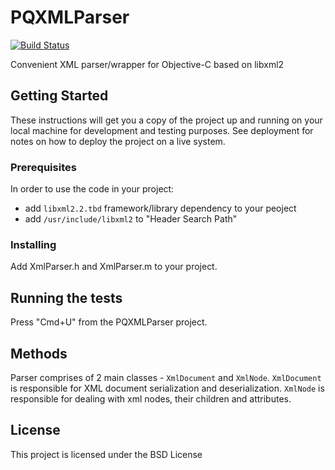 # PQXMLParser 

[![Build Status](https://travis-ci.org/plexteq/PQXMLParser.svg?branch=master)](https://travis-ci.org/plexteq/PQXMLParser)

Convenient XML parser/wrapper for Objective-C based on libxml2

## Getting Started

These instructions will get you a copy of the project up and running on your local machine for development and testing purposes. See deployment for notes on how to deploy the project on a live system.

### Prerequisites

In order to use the code in your project:
* add ```libxml2.2.tbd``` framework/library dependency to your peoject
* add ```/usr/include/libxml2``` to "Header Search Path"

### Installing

Add XmlParser.h and XmlParser.m to your project.

## Running the tests

Press "Cmd+U" from the PQXMLParser project.

## Methods

Parser comprises of 2 main classes - ```XmlDocument``` and ```XmlNode```.
```XmlDocument``` is responsible for XML document serialization and deserialization.
```XmlNode``` is responsible for dealing with xml nodes, their children and attributes.

## License

This project is licensed under the BSD License

